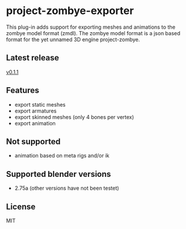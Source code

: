 # project-zombye-exporter

This plug-in adds support for exporting meshes and animations to the zombye model format (zmdl). The zombye model format is a json based format for the yet unnamed 3D engine project-zombye.

## Latest release

[v0.1.1](releases/tags/v0.1.1)

## Features

* export static meshes
* export armatures
* export skinned meshes (only 4 bones per vertex)
* export animation

## Not supported

* animation based on meta rigs and/or ik

## Supported blender versions

* 2.75a (other versions have not been testet)

## License

MIT
